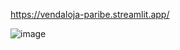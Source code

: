 https://vendaloja-paribe.streamlit.app/


![image](https://github.com/user-attachments/assets/081a8308-b780-488e-9806-deb6488740f8)
